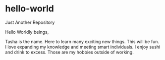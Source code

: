 # hello-world
Just Another Repository

Hello Worldly beings,

Tasha is the name. Here to learn many exciting new things.
This will be fun. I love expanding my knowledge and meeting smart individuals. 
I enjoy sushi and drink to excess. Those are my hobbies outside of working. 
